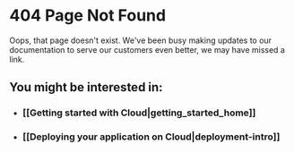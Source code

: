# 404 Page Not Found

Oops, that page doesn't exist.  We've been busy making updates to our documentation 
to serve our customers even better, we may have missed a link.

## You might be interested in:

* ### [[Getting started with Cloud|getting_started_home]]
* ### [[Deploying your application on Cloud|deployment-intro]]